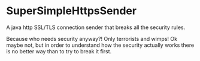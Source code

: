 # SuperSimpleHttpsSender
A java http SSL/TLS connection sender that breaks all the security rules.

Because who needs security anyway?! Only terrorists and wimps!
Ok maybe not, but in order to understand how the security actually works there is no better way than to try to break it first.

